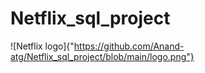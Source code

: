 # Netflix_sql_project
![Netflix logo]{"https://github.com/Anand-atg/Netflix_sql_project/blob/main/logo.png"}
